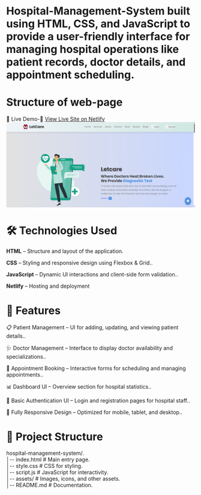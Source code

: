 # Hospital-Management-System built using HTML, CSS, and JavaScript to provide a user-friendly interface for managing hospital operations like patient records, doctor details, and appointment scheduling.

# Structure of web-page
 🚀 Live Demo-🔗 [View Live Site on Netlify](http://letcare-hospital.netlify.app)
![image](https://github.com/rohit159159/Hospital-Management-System/blob/cbd6ef9b79413ea47ead3856b9d2083c83ff93c5/Screenshot%202025-05-03%20182805.png)
# 🛠️ Technologies Used

**HTML** – Structure and layout of the application.<br>

**CSS** – Styling and responsive design using Flexbox & Grid..<br>

**JavaScript** – Dynamic UI interactions and client-side form validation..<br>

**Netlify** – Hosting and deployment <br>


# 🚀 Features

📋 Patient Management – UI for adding, updating, and viewing patient details..<br>

🩺 Doctor Management – Interface to display doctor availability and specializations..<br>

📅 Appointment Booking – Interactive forms for scheduling and managing appointments..<br>

📊 Dashboard UI – Overview section for hospital statistics..<br>

🔐 Basic Authentication UI – Login and registration pages for hospital staff..<br>

🎨 Fully Responsive Design – Optimized for mobile, tablet, and desktop..<br>


# 📂 Project Structure

hospital-management-system/.<br>
│-- index.html # Main entry page.<br>
│-- style.css # CSS for styling.<br>
│-- script.js # JavaScript for interactivity.<br>
│-- assets/ # Images, icons, and other assets.<br>
│-- README.md # Documentation.<br>
